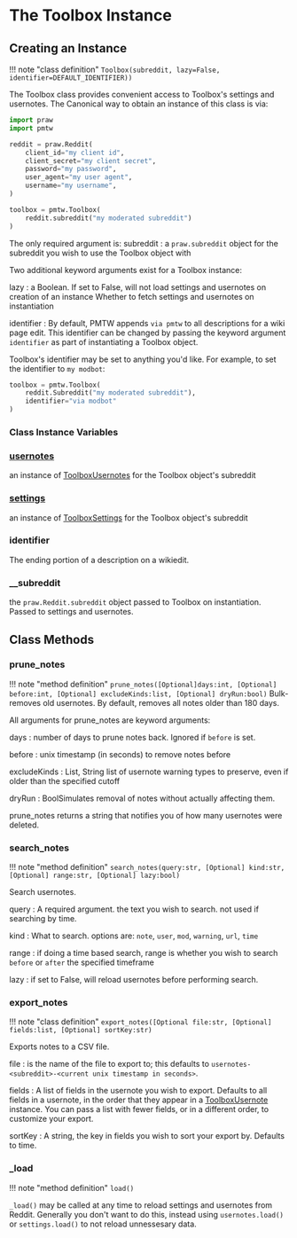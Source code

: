 # The Toolbox Instance

## Creating an Instance

!!! note "class definition"
	```
	Toolbox(subreddit, lazy=False, identifier=DEFAULT_IDENTIFIER))
	```

The Toolbox class provides convenient access to Toolbox's settings and usernotes.
The Canonical way to obtain an instance of this class is via:

```py
import praw
import pmtw

reddit = praw.Reddit(
    client_id="my client id",
    client_secret="my client secret",
    password="my password",
    user_agent="my user agent",
    username="my username",
)

toolbox = pmtw.Toolbox(
	reddit.subreddit("my moderated subreddit")
)
```

The only required argument is:
subreddit
: a `praw.subreddit` object for the subreddit you wish to use the Toolbox object with


Two additional keyword arguments exist for a Toolbox instance:

lazy
: a Boolean. If set to False, will not load settings and usernotes on creation
of an instance Whether to fetch settings and usernotes on instantiation

identifier
: By default, PMTW appends `via pmtw` to all descriptions for a wiki page edit. 
This identifier can be changed by passing the keyword argument `identifier` as 
part of instantiating a Toolbox object.

Toolbox's identifier may be set to anything you'd like. For example, to set 
the identifier to `my modbot`:

```py
toolbox = pmtw.Toolbox(
	reddit.Subreddit("my moderated subreddit"),
	identifier="via modbot"
)
```
### Class Instance Variables

### [usernotes](ToolboxUsernotes.md)
an instance of [ToolboxUsernotes](ToolboxUsernotes.md) for the Toolbox object's 
subreddit

### [settings](ToolboxSettings.md)
an instance of [ToolboxSettings](ToolboxSettings.md) for the Toolbox object's 
subreddit

### identifier
The ending portion of a description on a wikiedit.

### __subreddit
the `praw.Reddit.subreddit` object passed to Toolbox on instantiation. Passed 
to settings and usernotes.

## Class Methods

### prune_notes
!!! note "method definition"
	```
	prune_notes([Optional]days:int, [Optional] before:int, [Optional] excludeKinds:list, [Optional] dryRun:bool)
	```
Bulk-removes old usernotes. By default, removes all notes older than 180 days.

All arguments for prune_notes are keyword arguments:

days
: number of days to prune notes back. Ignored if `before` is set.

before
: unix timestamp (in seconds) to remove notes before

excludeKinds
: List, String list of usernote warning types to preserve, even if older than 
the specified cutoff

dryRun
: BoolSimulates removal of notes without actually affecting them.
		
prune_notes returns a string that notifies you of how many usernotes were deleted.

### search_notes
!!! note "method definition"
	```
	search_notes(query:str, [Optional] kind:str, [Optional] range:str, [Optional] lazy:bool)
	```

Search usernotes. 

query
: A required argument. the text you wish to search. not used if searching by time.

kind
: What to search. options are: `note`, `user`, `mod`, `warning`, `url`, `time`

range
: if doing a time based search, range is whether you wish to search `before` or
`after` the specified timeframe

lazy
: if set to False, will reload usernotes before performing search.


### export_notes
!!! note "class definition"
	```
	export_notes([Optional file:str, [Optional] fields:list, [Optional] sortKey:str)
	```

Exports notes to a CSV file.

file
: is the name of the file to export to; this defaults to 
`usernotes-<subreddit>-<current unix timestamp in seconds>`.

fields
: A list of fields in the usernote you wish to export. Defaults to all fields in
a usernote, in the order that they appear in a [ToolboxUsernote](ToolboxNote.md)
instance. You can pass a list with fewer fields, or in a different order, to 
customize your export.

sortKey
: A string, the key in fields you wish to sort your export by. Defaults to time.


### _load
!!! note "method definition"
	```
	load()
	```

`_load()` may be called at any time to reload settings and usernotes 
from Reddit. Generally you don't want to do this, instead using 
`usernotes.load()` or `settings.load()` to not reload 
unnessesary data.
